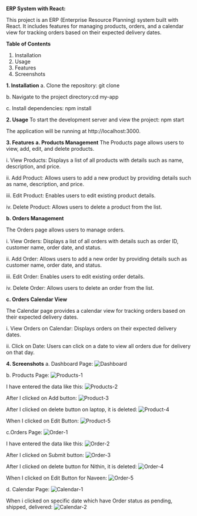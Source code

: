 **ERP System with React:**

This project is an ERP (Enterprise Resource Planning) system built with React. It includes features for managing products, orders, and a calendar view for tracking orders based on their expected delivery dates.

**Table of Contents**
1. Installation
2. Usage
3. Features
4. Screenshots


**1. Installation**
a. Clone the repository: git clone <repository-url>

b. Navigate to the project directory:cd my-app

c. Install dependencies: npm install


**2. Usage**
To start the development server and view the project: npm start

The application will be running at http://localhost:3000.


**3. Features**
**a. Products Management**
The Products page allows users to view, add, edit, and delete products.

i. View Products: Displays a list of all products with details such as name, description, and price.

ii. Add Product: Allows users to add a new product by providing details such as name, description, and price.

iii. Edit Product: Enables users to edit existing product details.

iv. Delete Product: Allows users to delete a product from the list.

**b. Orders Management**

The Orders page allows users to manage orders.

i. View Orders: Displays a list of all orders with details such as order ID, customer name, order date, and status.

ii. Add Order: Allows users to add a new order by providing details such as customer name, order date, and status.

iii. Edit Order: Enables users to edit existing order details.

iv. Delete Order: Allows users to delete an order from the list.

**c. Orders Calendar View**

The Calendar page provides a calendar view for tracking orders based on their expected delivery dates.

i. View Orders on Calendar: Displays orders on their expected delivery dates.

ii. Click on Date: Users can click on a date to view all orders due for delivery on that day.


**4. Screenshots**
a. Dashboard Page:
![Dashboard](https://github.com/nithink21460/Simplified-ERP-System-with-React/assets/96772933/745f851e-057b-4b82-92c3-29c442826890)

b. Products Page:
![Products-1](https://github.com/nithink21460/Simplified-ERP-System-with-React/assets/96772933/d45411f7-fe12-4291-819c-5811c1ecea92)

I have entered the data like this:
![Products-2](https://github.com/nithink21460/Simplified-ERP-System-with-React/assets/96772933/11e7e5c2-b279-4d94-ab85-a5c401f0dc40)

After I clicked on Add button:
![Product-3](https://github.com/nithink21460/Simplified-ERP-System-with-React/assets/96772933/9e462c10-455b-412c-a9fc-5197dbcf84fc)

After I clicked on delete button on laptop, it is deleted:
![Product-4](https://github.com/nithink21460/Simplified-ERP-System-with-React/assets/96772933/09c330d4-3ceb-4647-a460-7ebfe17db3d3)

When I clicked on Edit Button:
![Product-5](https://github.com/nithink21460/Simplified-ERP-System-with-React/assets/96772933/8a82b87a-47eb-47f8-a84a-a1e6fa017a89)


c.Orders Page:
![Order-1](https://github.com/nithink21460/Simplified-ERP-System-with-React/assets/96772933/6471ce90-2977-4fd6-99fe-89cdcbec45a2)

I have entered the data like this:
![Order-2](https://github.com/nithink21460/Simplified-ERP-System-with-React/assets/96772933/ba269596-c64c-4f11-a769-eda17a456c56)

After I clicked on Submit button:
![Order-3](https://github.com/nithink21460/Simplified-ERP-System-with-React/assets/96772933/3fb97c78-b2b1-4c9f-a991-572a180be435)

After I clicked on delete button for Nithin, it is deleted:
![Order-4](https://github.com/nithink21460/Simplified-ERP-System-with-React/assets/96772933/987c5d76-6607-4bad-b347-f60b8cc4209a)

When I clicked on Edit Button for Naveen:
![Order-5](https://github.com/nithink21460/Simplified-ERP-System-with-React/assets/96772933/7bb8ad59-3856-48fd-9036-3d0558017a56)


d. Calendar Page:
![Calendar-1](https://github.com/nithink21460/Simplified-ERP-System-with-React/assets/96772933/f6af812b-609c-4ec1-9f1c-b09cf47a87c6)

When i clicked on specific date which have Order status as pending, shipped, delivered:
![Calendar-2](https://github.com/nithink21460/Simplified-ERP-System-with-React/assets/96772933/76f063b4-2173-4690-bdd4-c45ed37e13b9)

